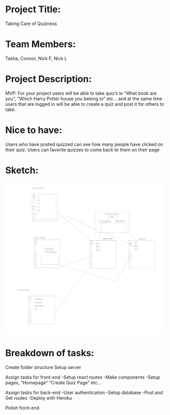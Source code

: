 # Project Title:
Taking Care of Quizness

# Team Members:
Tasha, Connor, Nick F, Nick L

# Project Description:
MVP:
For your project users will be able to take quiz’s ie “What book are you”, “Which Harry Potter house you belong to” etc…  and at the same time users that are logged in will be able to create a quiz and post it for others to take.

# Nice to have:
Users who have posted quizzed can see how many people have clicked on their quiz.
Users can favorite quizzes to come back to them on their page

# Sketch: 
![Image](screenshots/project-3-image.png)
 
# Breakdown of tasks: 
Create folder structure
Setup server

Assign tasks for front-end
-Setup react routes
-Make components
-Setup pages, “Homepage” “Create Quiz Page” etc…

Assign tasks for back-end
-User authentication 
-Setup database
-Post and Get routes
-Deploy with Heroku

Polish front-end
